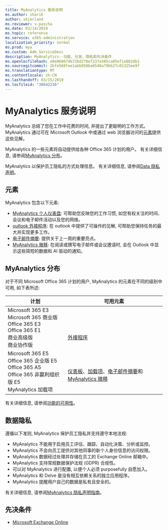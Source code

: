 ```yaml
---
title: MyAnalytics 服务说明
ms.author: sharik
author: skjerland
ms.reviewer: v-pascha
ms.date: 03/14/2019
ms.topic: reference
ms.service: o365-administration
localization_priority: normal
ms.prod: mya
ms.custom: Adm_ServiceDesc
description: MyAnalytics--功能、分发、隐私和先决条件
ms.openlocfilehash: e0e060674b72bd278ef237e505ca05ef1e082db1
ms.sourcegitcommit: 2bfe568fee1abb958ba6546a79bb27c01325ee9f
ms.translationtype: MT
ms.contentlocale: zh-CN
ms.lasthandoff: 03/15/2019
ms.locfileid: "30642216"
---
```

# <a name="myanalytics-service-description"></a>MyAnalytics 服务说明

MyAnalytics 总结了您在工作中花费的时间, 并提出了更聪明的工作方式。 MyAnalytics 通过可在 Microsoft Outlook 中或通过 web 浏览器访问的[元素](#elements)提供这些见解。

MyAnalytics 的一些元素将自动提供给各种 Office 365 计划的用户。 有关详细信息, 请参阅[MyAnalytics 分布](#myanalytics-distributions)。  

MyAnalytics 以保护员工隐私的方式处理信息。 有关详细信息, 请参阅[Data 隐私声明](#data-privacy)。

## <a name="elements"></a>元素

MyAnalytics 包含以下元素:

* [MyAnalytics 个人仪表盘](https://docs.microsoft.com/workplace-analytics/myanalytics/use/dashboard): 可帮助您反映您的工作习惯, 如您有权关注的时间、会议和电子邮件活动以及您的网络。
* [outlook 外接程序](https://docs.microsoft.com/workplace-analytics/myanalytics/use/add-in): 在 outlook 中提供了可操作的见解, 可帮助您保持任务的最大并实现更多工作。
* [电子邮件摘要](https://docs.microsoft.com/workplace-analytics/myanalytics/use/email-digest): 提供关于上一周的重要亮点。
* [MyAnalytics 微移](https://docs.microsoft.com/workplace-analytics/myanalytics/use/mya-notifications): 在阅读或撰写电子邮件或会议邀请时, 会在 Outlook 中显示这些简短的数据和 AI 驱动的通知。

## <a name="myanalytics-distributions"></a>MyAnalytics 分布

对于不同 Microsoft Office 365 计划的用户, MyAnalytics 的元素在不同的级别中可用, 如下表所述:

| 计划 | 可用元素 |
| --- | --- |
| Microsoft 365 E3</br>Microsoft 365 商业版</br>Office 365 E3</br>Office 365 E1</br>商业高级版</br>商业协作版 | </br></br></br>[外接程序](https://docs.microsoft.com/en-us/workplace-analytics/myanalytics/use/add-in) |
| Microsoft 365 E5</br>Office 365 企业版 E5</br>Office 365 A5</br>Office 365 非赢利组织版 E5</br>MyAnalytics 加载项 | </br>[仪表板](https://docs.microsoft.com/en-us/workplace-analytics/myanalytics/use/dashboard)、[加载项](https://docs.microsoft.com/en-us/workplace-analytics/myanalytics/use/add-in)、[电子邮件摘要](https://docs.microsoft.com/en-us/workplace-analytics/myanalytics/use/email-digest)和[MyAnalytics 微移](https://docs.microsoft.com/en-us/workplace-analytics/myanalytics/use/mya-notifications) |

有关详细信息, 请参阅[功能的可用性](https://docs.microsoft.com/workplace-analytics/myanalytics/overview/plans-environments)。

## <a name="data-privacy"></a>数据隐私

遵循以下准则, MyAnalytics 保护员工隐私并支持遵守本地法规:

* MyAnalytics 不能用于启用员工评估、跟踪、自动化决策、分析或监控。
* MyAnalytics 不会向员工提供对其他同事的新个人身份信息的访问权限。
* MyAnalytics 数据经过处理并存储在员工的 Exchange Online 邮箱中。
* MyAnalytics 支持常规数据保护法规 (GDPR) 合规性。
* 可以对 MyAnalytics 进行配置, 以便个人必须 purposefully 自愿加入。
* MyAnalytics 和 Delve 是没有相互依赖关系的独立应用程序。
* MyAnalytics 提醒用户自己的数据是私有且安全的。

有关详细信息, 请参阅[MyAnalytics 隐私声明指南](https://docs.microsoft.com/workplace-analytics/myanalytics/overview/privacy-guide)。

## <a name="prerequisites"></a>先决条件

* [Microsoft Exchange Online](https://docs.microsoft.com/office365/servicedescriptions/exchange-online-service-description/exchange-online-service-description)
